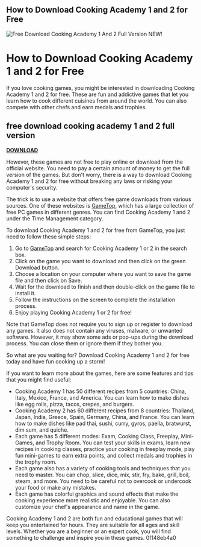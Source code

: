 ## How to Download Cooking Academy 1 and 2 for Free

 
![Free Download Cooking Academy 1 And 2 Full Version NEW!](https://alawarland.com/upload/information_system_1/1/5/0/item_1507/information_items_property_16847.jpg)

 
# How to Download Cooking Academy 1 and 2 for Free
 
If you love cooking games, you might be interested in downloading Cooking Academy 1 and 2 for free. These are fun and addictive games that let you learn how to cook different cuisines from around the world. You can also compete with other chefs and earn medals and trophies.
 
## free download cooking academy 1 and 2 full version


[**DOWNLOAD**](https://www.google.com/url?q=https%3A%2F%2Furllie.com%2F2tKGBN&sa=D&sntz=1&usg=AOvVaw1TMC0slFblsYeCn4Z1YKCs)

 
However, these games are not free to play online or download from the official website. You need to pay a certain amount of money to get the full version of the games. But don't worry, there is a way to download Cooking Academy 1 and 2 for free without breaking any laws or risking your computer's security.
 
The trick is to use a website that offers free game downloads from various sources. One of these websites is [GameTop](https://www.gametop.com/), which has a large collection of free PC games in different genres. You can find Cooking Academy 1 and 2 under the Time Management category.
 
To download Cooking Academy 1 and 2 for free from GameTop, you just need to follow these simple steps:
 
1. Go to [GameTop](https://www.gametop.com/) and search for Cooking Academy 1 or 2 in the search box.
2. Click on the game you want to download and then click on the green Download button.
3. Choose a location on your computer where you want to save the game file and then click on Save.
4. Wait for the download to finish and then double-click on the game file to install it.
5. Follow the instructions on the screen to complete the installation process.
6. Enjoy playing Cooking Academy 1 or 2 for free!

Note that GameTop does not require you to sign up or register to download any games. It also does not contain any viruses, malware, or unwanted software. However, it may show some ads or pop-ups during the download process. You can close them or ignore them if they bother you.
 
So what are you waiting for? Download Cooking Academy 1 and 2 for free today and have fun cooking up a storm!
  
If you want to learn more about the games, here are some features and tips that you might find useful:

- Cooking Academy 1 has 50 different recipes from 5 countries: China, Italy, Mexico, France, and America. You can learn how to make dishes like egg rolls, pizza, tacos, crepes, and burgers.
- Cooking Academy 2 has 60 different recipes from 8 countries: Thailand, Japan, India, Greece, Spain, Germany, China, and France. You can learn how to make dishes like pad thai, sushi, curry, gyros, paella, bratwurst, dim sum, and quiche.
- Each game has 5 different modes: Exam, Cooking Class, Freeplay, Mini-Games, and Trophy Room. You can test your skills in exams, learn new recipes in cooking classes, practice your cooking in freeplay mode, play fun mini-games to earn extra points, and collect medals and trophies in the trophy room.
- Each game also has a variety of cooking tools and techniques that you need to master. You can chop, slice, dice, mix, stir, fry, bake, grill, boil, steam, and more. You need to be careful not to overcook or undercook your food or make any mistakes.
- Each game has colorful graphics and sound effects that make the cooking experience more realistic and enjoyable. You can also customize your chef's appearance and name in the game.

Cooking Academy 1 and 2 are both fun and educational games that will keep you entertained for hours. They are suitable for all ages and skill levels. Whether you are a beginner or an expert cook, you will find something to challenge and inspire you in these games.
 0f148eb4a0
